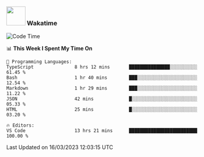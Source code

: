 ### <img src="https://media.giphy.com/media/VgCDAzcKvsR6OM0uWg/giphy.gif" width="50"> Wakatime

  <!--START_SECTION:waka-->
![Code Time](http://img.shields.io/badge/Code%20Time-1%2C320%20hrs%2013%20mins-blue)

📊 **This Week I Spent My Time On** 

```text
💬 Programming Languages: 
TypeScript               8 hrs 12 mins       ███████████████░░░░░░░░░░   61.45 % 
Bash                     1 hr 40 mins        ███░░░░░░░░░░░░░░░░░░░░░░   12.54 % 
Markdown                 1 hr 29 mins        ███░░░░░░░░░░░░░░░░░░░░░░   11.22 % 
JSON                     42 mins             █░░░░░░░░░░░░░░░░░░░░░░░░   05.33 % 
HTML                     25 mins             █░░░░░░░░░░░░░░░░░░░░░░░░   03.20 % 

🔥 Editors: 
VS Code                  13 hrs 21 mins      █████████████████████████   100.00 % 
```


 Last Updated on 16/03/2023 12:03:15 UTC
<!--END_SECTION:waka-->
